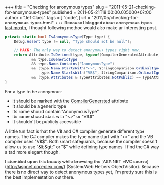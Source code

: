 +++
title = "Checking for anonymous types"
slug = "2011-05-21-checking-for-anonymous-types"
published = 2011-05-21T18:00:00.005000+02:00
author = "Jef Claes"
tags = [ "code",]
url = "2011/05/checking-for-anonymous-types.html"
+++
Because I blogged about anonymous types [last
month](https://jefclaes.be/2011/04/anonymous-type-equality-follow-up.html), I thought following method would also make an interesting post.  
  
```csharp
private static bool IsAnonymousType(Type type) {
    Debug.Assert(type != null, "Type should not be null");

    // HACK: The only way to detect anonymous types right now.
    return Attribute.IsDefined(type, typeof(CompilerGeneratedAttribute), false)
            && type.IsGenericType 
            && type.Name.Contains("AnonymousType")
            && (type.Name.StartsWith("<>", StringComparison.OrdinalIgnoreCase) ||
                type.Name.StartsWith("VB$", StringComparison.OrdinalIgnoreCase))
            && (type.Attributes & TypeAttributes.NotPublic) == TypeAttributes.NotPublic;
}
```
  
For a type to be anonymous:
- It should be marked with the [CompilerGenerated](http://msdn.microsoft.com/en-us/library/system.runtime.compilerservices.compilergeneratedattribute.aspx) attribute
- It should be a generic type
- Its name should contain "AnonymousType"
- Its name should start with "&lt;&gt;" or "VB$"
- It shouldn't be publicly accessible

A little fun fact is that the VB and C\# compiler generate different
type names. The C\# compiler makes the type name start with "&lt;&gt;"
and the VB compiler uses "VB$". Both smart safeguards, because the
compiler doesn't allow us to use "&lt;&gt;" or "$" while defining type
names. I find the C\# way a tad more elegant though.  
  
I stumbled upon this beauty while browsing the [ASP.NET MVC source] (http://aspnet.codeplex.com/) (System.Web.Helpers.ObjectVisitor).
Because there is no direct way to detect anonymous types yet, I'm pretty
sure this is the best implementation out there.
